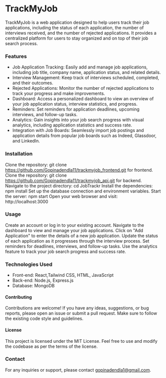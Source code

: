 # TrackMyJob

TrackMyJob is a web application designed to help users track their job applications, including the status of each application, the number of interviews received, and the number of rejected applications. 
It provides a centralized platform for users to stay organized and on top of their job search process.

### Features
* Job Application Tracking: Easily add and manage job applications, including job title, company name, application status, and related details.
* Interview Management: Keep track of interviews scheduled, completed, and their outcomes.
* Rejected Applications: Monitor the number of rejected applications to track your progress and make improvements.
* Dashboard: Access a personalized dashboard to view an overview of your job application status, interview statistics, and progress.
* Reminders: Set reminders for application deadlines, upcoming interviews, and follow-up tasks.
* Analytics: Gain insights into your job search progress with visual analytics, including application statistics and success rate.
* Integration with Job Boards: Seamlessly import job postings and application details from popular job boards such as Indeed, Glassdoor, and LinkedIn.

### Installation
Clone the repository: git clone https://github.com/Gopinadendla11/trackmyjob_frontend.git for frontend.
Clone the repository: git clone https://github.com/Gopinadendla11/trackmyjob_api.git for backend.
Navigate to the project directory: cd JobTrackr
Install the dependencies: npm install
Set up the database connection and environment variables.
Start the server: npm start
Open your web browser and visit: http://localhost:3000

### Usage
Create an account or log in to your existing account.
Navigate to the dashboard to view and manage your job applications.
Click on "Add Application" to enter the details of a new job application.
Update the status of each application as it progresses through the interview process.
Set reminders for deadlines, interviews, and follow-up tasks.
Use the analytics feature to track your job search progress and success rate.

### Technologies Used
* Front-end: React,Tailwind CSS, HTML, JavaScript
* Back-end: Node.js, Express.js
* Database: MongoDB

#### Contributing
Contributions are welcome! If you have any ideas, suggestions, or bug reports, please open an issue or submit a pull request. Make sure to follow the existing code style and guidelines.

#### License
This project is licensed under the MIT License. Feel free to use and modify the codebase as per the terms of the license.

### Contact
For any inquiries or support, please contact gopinadendla1@gmail.com.
